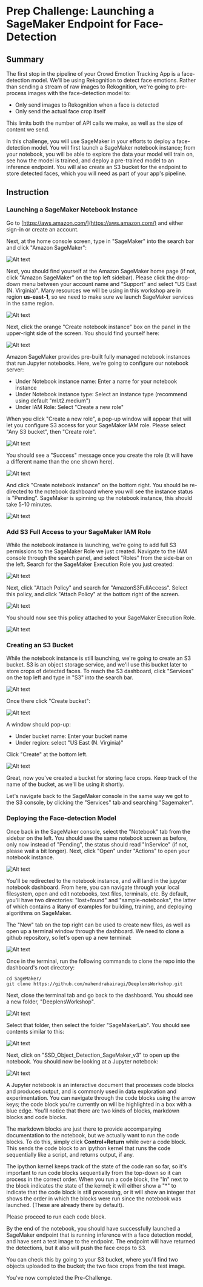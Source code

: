 # Prep Challenge: Launching a SageMaker Endpoint for Face-Detection

## Summary

The first stop in the pipeline of your Crowd Emotion Tracking App is a face-detection model. We'll be using Rekognition to detect face emotions. Rather than sending a stream of raw images to Rekognition, we're going to pre-process images with the face-detection model to:
* Only send images to Rekognition when a face is detected
* Only send the actual face crop itself

This limits both the number of API calls we make, as well as the size of content we send.

In this challenge, you will use SageMaker in your efforts to deploy a face-detection model. You will first launch a SageMaker notebook instance; from your notebook, you will be able to explore the data your model will train on, see how the model is trained, and deploy a pre-trained model to an inference endpoint. You will also create an S3 bucket for the endpoint to store detected faces, which you will need as part of your app's pipeline.

## Instruction

### Launching a SageMaker Notebook Instance

Go to [https://aws.amazon.com/](https://aws.amazon.com/) and either sign-in or create an account.

Next, at the home console screen, type in "SageMaker" into the search bar and click "Amazon SageMaker":

![Alt text](../screenshots/console_0.png)

Next, you should find yourself at the Amazon SageMaker home page (if not, click "Amazon SageMaker" on the top left sidebar).
Please click the drop-down menu between your account name and "Support" and select "US East (N. Virginia)". Many resources we will be using in this workshop are in region **us-east-1**, so we need to make sure we launch SageMaker services in the same region.

![Alt text](../screenshots/sagemaker_home_0.png)

Next, click the orange "Create notebook instance" box on the panel in the upper-right side of the screen. You should find yourself here:

![Alt text](../screenshots/create_nb_instance_0.png)

Amazon SageMaker provides pre-built fully managed notebook instances that run Jupyter notebooks. Here, we're going to configure our notebook server:
* Under Notebook instance name: Enter a name for your notebook instance
* Under Notebook instance type: Select an instance type (recommend using default "ml.t2.medium")
* Under IAM Role: Select "Create a new role"

When you click "Create a new role", a pop-up window will appear that will let you configure S3 access for your SageMaker IAM role. Please select "Any S3 bucket", then "Create role".

![Alt text](../screenshots/create_iam_role_0.png)

You should see a "Success" message once you create the role (it will have a different name than the one shown here).

![Alt text](../screenshots/create_nb_instance_1.png)

And click "Create notebook instance" on the bottom right. You should be re-directed to the notebook dashboard where you will see the instance status is "Pending". SageMaker is spinning up the notebook instance, this should take 5-10 minutes.

![Alt text](../screenshots/notebook_dashboard_0.png)

### Add S3 Full Access to your SageMaker IAM Role

While the notebook instance is launching, we're going to add full S3 permissions to the SageMaker Role we just created. Navigate to the IAM console through the search panel, and select "Roles" from the side-bar on the left. Search for the SageMaker Execution Role you just created:

![Alt text](../screenshots/add_permissions_sm_0.png)

Next, click "Attach Policy" and search for "AmazonS3FullAccess". Select this policy, and click "Attach Policy" at the bottom right of the screen.

![Alt text](../screenshots/add_permissions_sm_1.png)

You should now see this policy attached to your SageMaker Execution Role.

![Alt text](../screenshots/add_permissions_sm_2.png)

### Creating an S3 Bucket

While the notebook instance is still launching, we're going to create an S3 bucket. S3 is an object storage service, and we'll use this bucket later to store crops of detected faces. To reach the S3 dashboard, click "Services" on the top left and type in "S3" into the search bar.

![Alt text](../screenshots/search_s3_0.png)

Once there click "Create bucket":

![Alt text](../screenshots/create_bucket_0.png)

A window should pop-up:
* Under bucket name: Enter your bucket name
* Under region: select "US East (N. Virginia)"

Click "Create" at the bottom left.

![Alt text](../screenshots/create_bucket_1.png)

Great, now you've created a bucket for storing face crops. Keep track of the name of the bucket, as we'll be using it shortly. 

Let's navigate back to the SageMaker console in the same way we got to the S3 console, by clicking the "Services" tab and searching "Sagemaker".

### Deploying the Face-detection Model

Once back in the SageMaker console, select the "Notebook" tab from the sidebar on the left. You should see the same notebook screen as before, only now instead of "Pending", the status should read "InService" (if not, please wait a bit longer). Next, click "Open" under "Actions" to open your notebook instance.

![Alt text](../screenshots/notebook_dashboard_1.png)

You'll be redirected to the notebook instance, and will land in the jupyter notebook dashboard. From here, you can navigate through your local filesystem, open and edit notebooks, text files, terminals, etc. By default, you'll have two directories: "lost+found" and "sample-notebooks", the latter of which contains a litany of examples for building, training, and deploying algorithms on SageMaker.

The "New" tab on the top right can be used to create new files, as well as open up a terminal window through the dashboard. We need to clone a github repository, so let's open up a new terminal:

![Alt text](../screenshots/jupyter_dashboard_1.png)

Once in the terminal, run the following commands to clone the repo into the dashboard's root directory:
```shell
cd SageMaker/
git clone https://github.com/mahendrabairagi/DeeplensWorkshop.git
```

Next, close the terminal tab and go back to the dashboard. You should see a new folder, "DeeplensWorkshop". 

![Alt text](../screenshots/jupyter_dashboard_2.png)

Select that folder, then select the folder "SageMakerLab". You should see contents similar to this:

![Alt text](../screenshots/jupyter_dashboard_3.png)

Next, click on "SSD_Object_Detection_SageMaker_v3" to open up the notebook. You should now be looking at a Jupyter notebook:

![Alt text](../screenshots/jupyter_notebook_0.png)

A Jupyter notebook is an interactive document that processes code blocks and produces output, and is commonly used in data exploration and experimentation. You can navigate through the code blocks using the arrow keys; the code block you're currently on will be highlighted in a box with a blue edge. You'll notice that there are two kinds of blocks, markdown blocks and code blocks. 

The markdown blocks are just there to provide accompanying documentation to the notebook, but we actually want to run the code blocks. To do this, simply click **Control+Return** while over a code block. This sends the code block to an ipython kernel that runs the code sequentially like a script, and returns output, if any. 

The ipython kernel keeps track of the state of the code ran so far, so it's important to run code blocks sequentially from the top-down so it can process in the correct order. When you run a code block, the "In" next to the block indicates the state of the kernel; it will either show a "\*" to indicate that the code block is still processing, or it will show an integer that shows the order in which the blocks were run since the notebook was launched. (These are already there by default).

Please proceed to run each code block.

By the end of the notebook, you should have successfully launched a SageMaker endpoint that is running inference with a face detection model, and have sent a test image to the endpoint. The endpoint will have returned the detections, but it also will push the face crops to S3.

You can check this by going to your S3 bucket, where you'll find two objects uploaded to the bucket; the two face crops from the test image.

You've now completed the Pre-Challenge.
